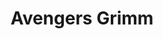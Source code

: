 ---
layout: project
title: Avengers Grimm
credit: Production Designer
portfolio: Film
img_src: /assets/images/Grimm1A.jpg
---